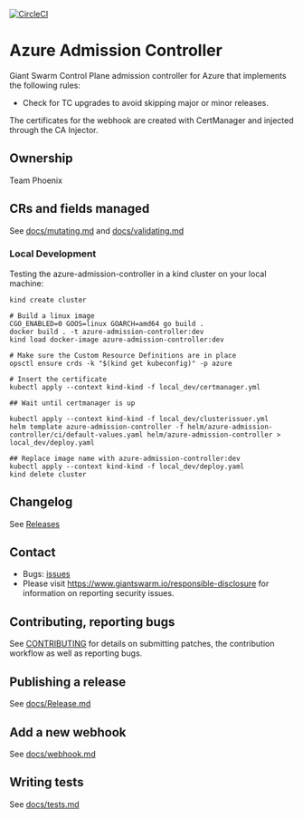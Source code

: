 [![CircleCI](https://circleci.com/gh/giantswarm/azure-admission-controller.svg?style=svg)](https://circleci.com/gh/giantswarm/azure-admission-controller)

# Azure Admission Controller

Giant Swarm Control Plane admission controller for Azure that implements the following rules:

- Check for TC upgrades to avoid skipping major or minor releases. 

The certificates for the webhook are created with CertManager and injected through the CA Injector.

## Ownership

Team Phoenix

## CRs and fields managed

See [docs/mutating.md](https://github.com/giantswarm/azure-admission-controller/blob/master/docs/mutating.md) and [docs/validating.md](https://github.com/giantswarm/azure-admission-controller/blob/master/docs/validating.md)

### Local Development

Testing the azure-admission-controller in a kind cluster on your local machine:

```nohighlight
kind create cluster

# Build a linux image
CGO_ENABLED=0 GOOS=linux GOARCH=amd64 go build .
docker build . -t azure-admission-controller:dev
kind load docker-image azure-admission-controller:dev

# Make sure the Custom Resource Definitions are in place
opsctl ensure crds -k "$(kind get kubeconfig)" -p azure

# Insert the certificate
kubectl apply --context kind-kind -f local_dev/certmanager.yml

## Wait until certmanager is up

kubectl apply --context kind-kind -f local_dev/clusterissuer.yml
helm template azure-admission-controller -f helm/azure-admission-controller/ci/default-values.yaml helm/azure-admission-controller > local_dev/deploy.yaml

## Replace image name with azure-admission-controller:dev
kubectl apply --context kind-kind -f local_dev/deploy.yaml
kind delete cluster
```

## Changelog

See [Releases](https://github.com/giantswarm/azure-admission-controller/releases)

## Contact

- Bugs: [issues](https://github.com/giantswarm/azure-admission-controller/issues)
- Please visit https://www.giantswarm.io/responsible-disclosure for information on reporting security issues.

## Contributing, reporting bugs

See [CONTRIBUTING](CONTRIBUTING.md) for details on submitting patches, the
contribution workflow as well as reporting bugs.

## Publishing a release

See [docs/Release.md](https://github.com/giantswarm/azure-admission-controller/blob/master/docs/release.md)

## Add a new webhook

See [docs/webhook.md](https://github.com/giantswarm/azure-admission-controller/blob/master/docs/webhook.md)

## Writing tests

See [docs/tests.md](https://github.com/giantswarm/azure-admission-controller/blob/master/docs/tests.md)
